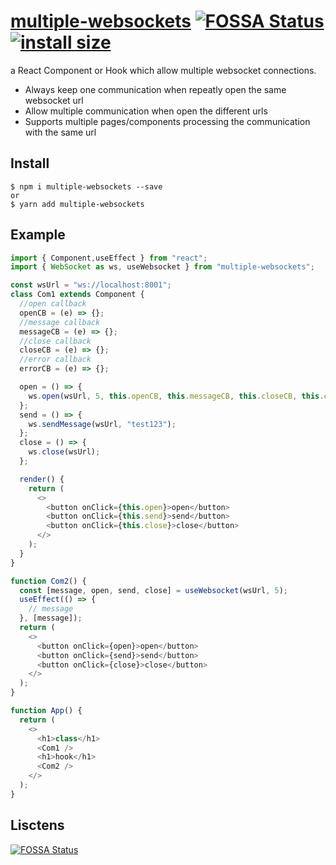 # [multiple-websockets](https://github.com/Jambo2018/multiple-websockets) [![FOSSA Status](https://app.fossa.com/api/projects/git%2Bgithub.com%2FJambo2018%2Fmultiple-websockets.svg?type=shield)](https://app.fossa.com/projects/git%2Bgithub.com%2FJambo2018%2Fmultiple-websockets?ref=badge_shield)   [![install size](https://packagephobia.com/badge?p=multiple-websockets)](https://packagephobia.com/result?p=multiple-websockets)

a React Component or Hook which allow multiple websocket connections.

- Always keep one communication when repeatly open the same websocket url
- Allow multiple communication when open the different urls
- Supports multiple pages/components processing the communication with the same url

## Install

```
$ npm i multiple-websockets --save
or
$ yarn add multiple-websockets
```

## Example

```javascript
import { Component,useEffect } from "react";
import { WebSocket as ws, useWebsocket } from "multiple-websockets";

const wsUrl = "ws://localhost:8001";
class Com1 extends Component {
  //open callback
  openCB = (e) => {};
  //message callback
  messageCB = (e) => {};
  //close callback
  closeCB = (e) => {};
  //error callback
  errorCB = (e) => {};

  open = () => {
    ws.open(wsUrl, 5, this.openCB, this.messageCB, this.closeCB, this.errorCB);
  };
  send = () => {
    ws.sendMessage(wsUrl, "test123");
  };
  close = () => {
    ws.close(wsUrl);
  };

  render() {
    return (
      <>
        <button onClick={this.open}>open</button>
        <button onClick={this.send}>send</button>
        <button onClick={this.close}>close</button>
      </>
    );
  }
}

function Com2() {
  const [message, open, send, close] = useWebsocket(wsUrl, 5);
  useEffect(() => {
    // message
  }, [message]);
  return (
    <>
      <button onClick={open}>open</button>
      <button onClick={send}>send</button>
      <button onClick={close}>close</button>
    </>
  );
}

function App() {
  return (
    <>
      <h1>class</h1>
      <Com1 />
      <h1>hook</h1>
      <Com2 />
    </>
  );
}
```

## Lisctens

[![FOSSA Status](https://app.fossa.com/api/projects/git%2Bgithub.com%2FJambo2018%2Fmultiple-websockets.svg?type=large)](https://app.fossa.com/projects/git%2Bgithub.com%2FJambo2018%2Fmultiple-websockets?ref=badge_large)
